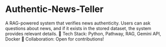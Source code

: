 # Authentic-News-Teller
A RAG-powered system that verifies news authenticity. Users can ask questions about news, and if it exists in the stored dataset, the system provides relevant details.  🚀 Tech Stack: Python, Pathway, RAG, Gemini API, Docker 🔗 Collaboration: Open for contributions!
